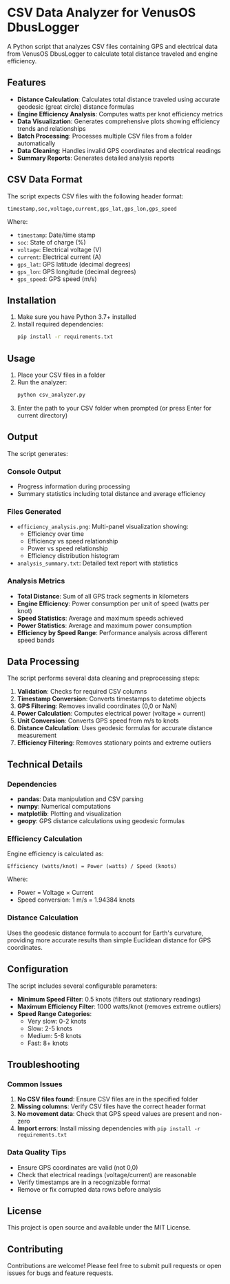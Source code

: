 # CSV Data Analyzer for VenusOS DbusLogger

A Python script that analyzes CSV files containing GPS and electrical data from VenusOS DbusLogger to calculate total distance traveled and engine efficiency.

## Features

- **Distance Calculation**: Calculates total distance traveled using accurate geodesic (great circle) distance formulas
- **Engine Efficiency Analysis**: Computes watts per knot efficiency metrics
- **Data Visualization**: Generates comprehensive plots showing efficiency trends and relationships
- **Batch Processing**: Processes multiple CSV files from a folder automatically
- **Data Cleaning**: Handles invalid GPS coordinates and electrical readings
- **Summary Reports**: Generates detailed analysis reports

## CSV Data Format

The script expects CSV files with the following header format:
```
timestamp,soc,voltage,current,gps_lat,gps_lon,gps_speed
```

Where:
- `timestamp`: Date/time stamp
- `soc`: State of charge (%)
- `voltage`: Electrical voltage (V)
- `current`: Electrical current (A)
- `gps_lat`: GPS latitude (decimal degrees)
- `gps_lon`: GPS longitude (decimal degrees)
- `gps_speed`: GPS speed (m/s)

## Installation

1. Make sure you have Python 3.7+ installed
2. Install required dependencies:
   ```bash
   pip install -r requirements.txt
   ```

## Usage

1. Place your CSV files in a folder
2. Run the analyzer:
   ```bash
   python csv_analyzer.py
   ```
3. Enter the path to your CSV folder when prompted (or press Enter for current directory)

## Output

The script generates:

### Console Output
- Progress information during processing
- Summary statistics including total distance and average efficiency

### Files Generated
- `efficiency_analysis.png`: Multi-panel visualization showing:
  - Efficiency over time
  - Efficiency vs speed relationship
  - Power vs speed relationship
  - Efficiency distribution histogram
- `analysis_summary.txt`: Detailed text report with statistics

### Analysis Metrics

- **Total Distance**: Sum of all GPS track segments in kilometers
- **Engine Efficiency**: Power consumption per unit of speed (watts per knot)
- **Speed Statistics**: Average and maximum speeds achieved
- **Power Statistics**: Average and maximum power consumption
- **Efficiency by Speed Range**: Performance analysis across different speed bands

## Data Processing

The script performs several data cleaning and preprocessing steps:

1. **Validation**: Checks for required CSV columns
2. **Timestamp Conversion**: Converts timestamps to datetime objects
3. **GPS Filtering**: Removes invalid coordinates (0,0 or NaN)
4. **Power Calculation**: Computes electrical power (voltage × current)
5. **Unit Conversion**: Converts GPS speed from m/s to knots
6. **Distance Calculation**: Uses geodesic formulas for accurate distance measurement
7. **Efficiency Filtering**: Removes stationary points and extreme outliers

## Technical Details

### Dependencies
- **pandas**: Data manipulation and CSV parsing
- **numpy**: Numerical computations
- **matplotlib**: Plotting and visualization
- **geopy**: GPS distance calculations using geodesic formulas

### Efficiency Calculation
Engine efficiency is calculated as:
```
Efficiency (watts/knot) = Power (watts) / Speed (knots)
```

Where:
- Power = Voltage × Current
- Speed conversion: 1 m/s = 1.94384 knots

### Distance Calculation
Uses the geodesic distance formula to account for Earth's curvature, providing more accurate results than simple Euclidean distance for GPS coordinates.

## Configuration

The script includes several configurable parameters:

- **Minimum Speed Filter**: 0.5 knots (filters out stationary readings)
- **Maximum Efficiency Filter**: 1000 watts/knot (removes extreme outliers)
- **Speed Range Categories**: 
  - Very slow: 0-2 knots
  - Slow: 2-5 knots
  - Medium: 5-8 knots
  - Fast: 8+ knots

## Troubleshooting

### Common Issues

1. **No CSV files found**: Ensure CSV files are in the specified folder
2. **Missing columns**: Verify CSV files have the correct header format
3. **No movement data**: Check that GPS speed values are present and non-zero
4. **Import errors**: Install missing dependencies with `pip install -r requirements.txt`

### Data Quality Tips

- Ensure GPS coordinates are valid (not 0,0)
- Check that electrical readings (voltage/current) are reasonable
- Verify timestamps are in a recognizable format
- Remove or fix corrupted data rows before analysis

## License

This project is open source and available under the MIT License.

## Contributing

Contributions are welcome! Please feel free to submit pull requests or open issues for bugs and feature requests.
